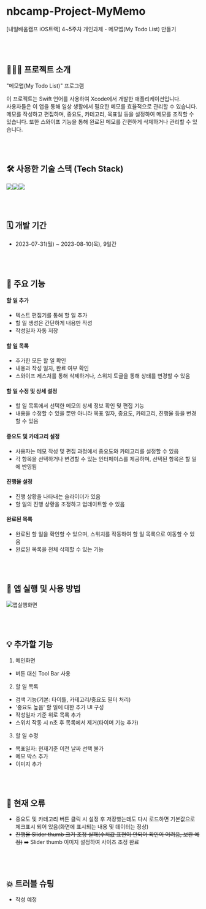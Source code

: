 # nbcamp-Project-MyMemo
[내일배움캠프 iOS트랙] 4~5주차 개인과제 - 메모앱(My Todo List) 만들기
<br><br><br><br>

## 🧑🏻‍💻 프로젝트 소개
"메모앱(My Todo List)" 프로그램<p>
이 프로젝트는 Swift 언어를 사용하여 Xcode에서 개발한 애플리케이션입니다. <br>
사용자들은 이 앱을 통해 일상 생활에서 필요한 메모를 효율적으로 관리할 수 있습니다. <br>
메모를 작성하고 편집하며, 중요도, 카테고리, 목표일 등을 설정하여 메모를 조직할 수 있습니다. 또한 스와이프 기능을 통해 완료된 메모를 간편하게 삭제하거나 관리할 수 있습니다.


<br><br>

## 🛠️ 사용한 기술 스택 (Tech Stack)
<img src="https://img.shields.io/badge/Swift-F05138?style=for-the-badge&logo=Swift&logoColor=white"><img src="https://img.shields.io/badge/GitHub-181717?style=for-the-badge&logo=github&logoColor=white"><img src="https://img.shields.io/badge/Slack-4A154B?style=for-the-badge&logo=slack&logoColor=white">

<br><br>

## 🗓️ 개발 기간
* 2023-07-31(월) ~ 2023-08-10(목), 9일간

<br><br>

## 📌 주요 기능
#### 할 일 추가
- 텍스트 편집기를 통해 할 일 추가
- 할 일 생성은 간단하게 내용만 작성
- 작성일자 자동 저장
#### 할 일 목록
- 추가한 모든 할 일 확인
- 내용과 작성 일자, 완료 여부 확인
- 스와이프 제스처를 통해 삭제하거나, 스위치 토글을 통해 상태를 변경할 수 있음
#### 할 일 수정 및 상세 설정
- 할 일 목록에서 선택한 메모의 상세 정보 확인 및 편집 기능
- 내용을 수정할 수 있을 뿐만 아니라 목표 일자, 중요도, 카테고리, 진행율 등을 변경할 수 있음
#### 중요도 및 카테고리 설정
- 사용자는 메모 작성 및 편집 과정에서 중요도와 카테고리를 설정할 수 있음
- 각 항목을 선택하거나 변경할 수 있는 인터페이스를 제공하며, 선택된 항목은 할 일에 반영됨
#### 진행율 설정
- 진행 상황을 나타내는 슬라이더가 있음
- 할 일의 진행 상황을 조정하고 업데이트할 수 있음
#### 완료된 목록
- 완료된 할 일을 확인할 수 있으며, 스위치를 작동하여 할 일 목록으로 이동할 수 있음
- 완료된 목록을 전체 삭제할 수 있는 기능


<br><br>

## 🧐 앱 실행 및 사용 방법
![앱실행화면](https://github.com/anfgbwl/MyMemo/assets/53863005/9cce8f32-20f9-43b6-a950-14b8d9010260)



<br><br>

## 💡 추가할 기능

1. 메인화면<br>
- 버튼 대신 Tool Bar 사용

2. 할 일 목록<br>
- 검색 기능(기본: 타이틀, 카테고리/중요도 필터 처리)
- '중요도 높음' 할 일에 대한 추가 UI 구성
- 작성일자 기준 위로 목록 추가
- 스위치 작동 시 n초 후 목록에서 제거(타이머 기능 추가)

3. 할 일 수정<br>
- 목표일자: 현재기준 이전 날짜 선택 불가
- 메모 박스 추가
- 이미지 추가

<br><br>

## 🚨 현재 오류
- 중요도 및 카테고리 버튼 클릭 시 설정 후 저장했는데도 다시 로드하면 기본값으로 체크표시 되어 있음(화면에 표시되는 내용 및 데이터는 정상)
- ~~진행율 Slider thumb 크기 조정 실패(수치값 표현이 안되어 확인이 어려움, 보완 예정)~~
  ➡️ Slider thumb 이미지 설정하여 사이즈 조정 완료

<br><br>

## 💥 트러블 슈팅
- 작성 예정

